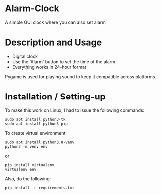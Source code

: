 # Alarm-Clock
A simple GUI clock where you can also set alarm

# Description and Usage
* Digital clock
* Use the 'Alarm' button to set the time of the alarm
* Everything works in 24-hour format

Pygame is used for playing sound to keep it compatible across platforms.

# Installation / Setting-up
To make this work on Linux, I had to issue the following commands:

```
sudo apt install python3-tk
sudo apt install python3-pip
```

To create virtual environment
```
sudo apt install python3.8-venv
python3 -m venv env
```
or
```
pip install virtualenv
virtualenv env
```
Also, do the following:
```
pip install -r requirements.txt
```
